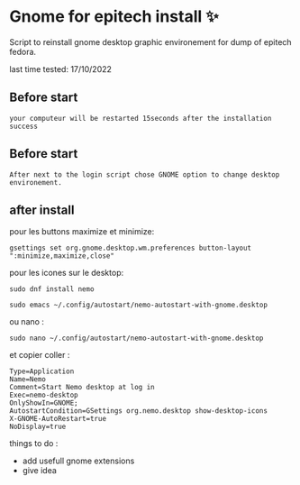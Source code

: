 # Gnome for epitech install ✨
Script to reinstall gnome desktop graphic environement for dump of epitech fedora.
 
last time tested: 
17/10/2022

<h2>Before start</h2>


```
your computeur will be restarted 15seconds after the installation success
```

<h2>Before start</h2>

```
After next to the login script chose GNOME option to change desktop environement.
```

<h2>after install</h2>

pour les buttons maximize et minimize: 
```
gsettings set org.gnome.desktop.wm.preferences button-layout ":minimize,maximize,close"
```

pour les icones sur le desktop:
```
sudo dnf install nemo
```
```
sudo emacs ~/.config/autostart/nemo-autostart-with-gnome.desktop
```
ou nano :
```
sudo nano ~/.config/autostart/nemo-autostart-with-gnome.desktop
```

et copier coller : 
```[Desktop Entry]
Type=Application
Name=Nemo
Comment=Start Nemo desktop at log in
Exec=nemo-desktop
OnlyShowIn=GNOME;
AutostartCondition=GSettings org.nemo.desktop show-desktop-icons
X-GNOME-AutoRestart=true
NoDisplay=true
```

things to do :
+ add usefull gnome extensions
+ give idea
